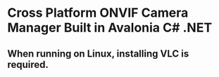 # Cross Platform ONVIF Camera Manager Built in Avalonia C# .NET

## When running on Linux, installing VLC is required.

